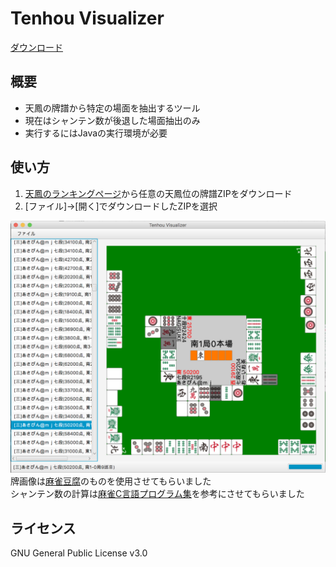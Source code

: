 # Tenhou Visualizer

[ダウンロード](https://github.com/CrazyBBB/tenhou-visualizer/releases/download/v0.1/tenhouvisualizer.jar)

## 概要

- 天鳳の牌譜から特定の場面を抽出するツール
- 現在はシャンテン数が後退した場面抽出のみ
- 実行するにはJavaの実行環境が必要

## 使い方

1. [天鳳のランキングページ](http://tenhou.net/ranking.html)から任意の天鳳位の牌譜ZIPをダウンロード
2. [ファイル]→[開く]でダウンロードしたZIPを選択

![](screenshot.png)
牌画像は[麻雀豆腐](http://majandofu.com/mahjong-images)のものを使用させてもらいました  
シャンテン数の計算は[麻雀C言語プログラム集](http://cmj3.web.fc2.com/)を参考にさせてもらいました

## ライセンス
GNU General Public License v3.0
